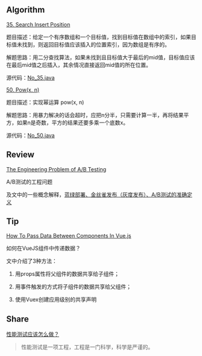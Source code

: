 ## Algorithm
[35. Search Insert Position](https://leetcode.com/problems/search-insert-position/)

题目描述：给定一个有序数组和一个目标值，找到目标值在数组中的索引，如果目标值未找到，则返回目标值应该插入的位置索引，因为数组是有序的。

解题思路：用二分查找算法，如果未找到且目标值大于最后的mid值，目标值应该在最后mid值之后插入，其余情况直接返回mid值的所在位置。

源代码：[No_35.java](https://github.com/NickHdx/LeetCode/blob/master/src/main/java/com/nick/leetcode/No_35.java)

[50. Pow\(x, n\)](https://leetcode.com/problems/powx-n/)

题目描述：实现幂运算 pow(x, n)

解题思路：用暴力解决的话会超时，应把n分半，只需要计算一半，再将结果平方，如果n是奇数，平方的结果还要多乘一个底数x。

源代码：[No_50.java](https://github.com/NickHdx/LeetCode/blob/master/src/main/java/com/nick/leetcode/No_50.java)

## Review
[The Engineering Problem of A/B Testing](https://levelup.gitconnected.com/the-engineering-problem-of-a-b-testing-ac1adfd492a8)

A/B测试的工程问题

及文中的一些概念解释，[蓝绿部署、金丝雀发布（灰度发布）、A/B测试的准确定义](https://www.lijiaocn.com/%E6%96%B9%E6%B3%95/2018/10/23/devops-blue-green-deployment-ab-test-canary.html)
## Tip
[How To Pass Data Between Components In Vue.js](https://www.smashingmagazine.com/2020/01/data-components-vue-js/)

如何在VueJS组件中传递数据？

文中介绍了3种方法：
1. 用props属性将父组件的数据共享给子组件；

2. 用事件触发的方式将子组件的数据共享给父组件；

3. 使用Vuex创建应用级别的共享声明

## Share
[性能测试应该怎么做？](https://coolshell.cn/articles/17381.html)

>性能测试是一项工程，工程是一门科学，科学是严谨的。
